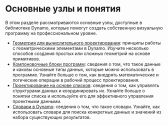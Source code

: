 # Основные узлы и понятия

В этом разделе рассматриваются основные узлы, доступные в библиотеке Dynamo, которые помогут создать собственную визуальную программу на профессиональном уровне.

* [Геометрия для вычислительного проектирования](5-2\_geometry-for-computational-design/): принципы работы с геометрическими элементами в Dynamo. Изучите несколько способов создания простых или сложных геометрий на основе примитивов.
* [Компоновочные блоки программ](5-3\_the-building-blocks-of-programs/): сведения о том, что такое данные и каковы основные типы данных, которые можно использовать в программе. Узнайте больше о том, как внедрять математические и логические операции в рабочий процесс проектирования.
* [Проектирование на основе списков](5-4\_designing-with-lists/): сведения о том, как управлять структурами данных и координировать их. Узнайте больше о понятии списка и используйте его для эффективного управления проектными данными.
* [Словари в Dynamo](5-5\_dictionaries-in-dynamo/): сведения о том, что такое словари. Узнайте, как использовать словари для поиска конкретных данных и значений из набора существующих результатов.
